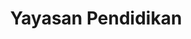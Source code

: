 ---
id: 65
title : Yayasan Pendidikan
linkurl: https://kutt.it/Pz7mB9
fitur : aspekpajak
createdTime : 31/07/2019
modifiedTime : 26/12/2019
topik: Versi Lengkap
img: school.png
---